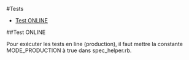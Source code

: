 #Tests

* [Test ONLINE](#tests_online)


<a name='tests_online'></a>
##Test ONLINE

Pour exécuter les tests en line (production), il faut mettre la constante MODE_PRODUCTION à true dans spec_helper.rb.

